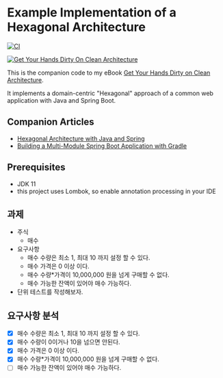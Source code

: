 # Example Implementation of a Hexagonal Architecture

[![CI](https://github.com/thombergs/buckpal/actions/workflows/ci.yml/badge.svg)](https://github.com/thombergs/buckpal/actions/workflows/ci.yml)

[![Get Your Hands Dirty On Clean Architecture](https://reflectoring.io/assets/img/get-your-hands-dirty-260x336.png)](https://reflectoring.io/book)

This is the companion code to my eBook [Get Your Hands Dirty on Clean Architecture](https://leanpub.com/get-your-hands-dirty-on-clean-architecture).

It implements a domain-centric "Hexagonal" approach of a common web application with Java and Spring Boot. 

## Companion Articles

* [Hexagonal Architecture with Java and Spring](https://reflectoring.io/spring-hexagonal/)
* [Building a Multi-Module Spring Boot Application with Gradle](https://reflectoring.io/spring-boot-gradle-multi-module/)

## Prerequisites

* JDK 11
* this project uses Lombok, so enable annotation processing in your IDE


## 과제
* 주식
  * 매수
* 요구사항 
  * 매수 수량은 최소 1, 최대 10 까지 설정 할 수 있다. 
  * 매수 가격은 0 이상 이다.
  * 매수 수량*가격이 10,000,000 원을 넘게 구매할 수 없다.
  * 매수 가능한 잔액이 있어야 매수 가능하다.
* 단위 테스트를 작성해보자.

## 요구사항 분석
- [x] 매수 수량은 최소 1, 최대 10 까지 설정 할 수 있다.
- [x] 매수 수량이 0이거나 10을 넘으면 안된다.
- [x] 매수 가격은 0 이상 이다.
- [x] 매수 수량*가격이 10,000,000 원을 넘게 구매할 수 없다.
- [ ] 매수 가능한 잔액이 있어야 매수 가능하다.